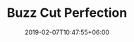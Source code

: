 ---
title: "Buzz Cut Perfection"
date: 2019-02-07T10:47:55+06:00
description: "Discover the ultimate short hair buzz cut style that exudes confidence and modern elegance."
image: "/images/project/haircut-3.jpg"
category: "Haircut"
---